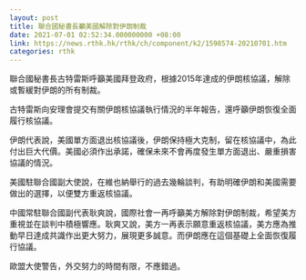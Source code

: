 ```yaml
---
layout: post
title: 聯合國秘書長籲美國解除對伊朗制裁
date: 2021-07-01 02:52:34.000000000 +08:00
link: https://news.rthk.hk/rthk/ch/component/k2/1598574-20210701.htm
categories: rthk
---
```


聯合國秘書長古特雷斯呼籲美國拜登政府，根據2015年達成的伊朗核協議，解除或暫緩對伊朗的所有制裁。

古特雷斯向安理會提交有關伊朗核協議執行情況的半年報告，還呼籲伊朗恢復全面履行核協議。

伊朗代表說，美國單方面退出核協議後，伊朗保持極大克制，留在核協議中，為此付出巨大代價。美國必須作出承諾，確保未來不會再度發生單方面退出、嚴重損害協議的情況。

美國駐聯合國副大使說，在維也納舉行的過去幾輪談判，有助明確伊朗和美國需要做出的選擇，以便雙方重返核協議。

中國常駐聯合國副代表耿爽說，國際社會一再呼籲美方解除對伊朗制裁，希望美方重視並在談判中積極響應。耿爽又說，美方一再表示願意重返核協議，美方應為推動早日達成共識作出更大努力，展現更多誠意。而伊朗應在這個基礎上全面恢復履行協議。

歐盟大使警告，外交努力的時間有限，不應錯過。


　
　

